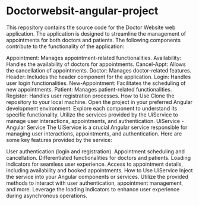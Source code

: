 # Doctorwebsit-angular-project
This repository contains the source code for the Doctor Website web application. The application is designed to streamline the management of appointments for both doctors and patients. The following components contribute to the functionality of the application:

Appointment: Manages appointment-related functionalities.
Availability: Handles the availability of doctors for appointments.
Cancel-Appt: Allows the cancellation of appointments.
Doctor: Manages doctor-related features.
Header: Includes the header component for the application.
Login: Handles user login functionalities.
New-Appointment: Facilitates the scheduling of new appointments.
Patient: Manages patient-related functionalities.
Register: Handles user registration processes.
How to Use
Clone the repository to your local machine.
Open the project in your preferred Angular development environment.
Explore each component to understand its specific functionality.
Utilize the services provided by the UiService to manage user interactions, appointments, and authentication.
UiService - Angular Service
The UiService is a crucial Angular service responsible for managing user interactions, appointments, and authentication. Here are some key features provided by the service:

User authentication (login and registration).
Appointment scheduling and cancellation.
Differentiated functionalities for doctors and patients.
Loading indicators for seamless user experience.
Access to appointment details, including availability and booked appointments.
How to Use UiService
Inject the service into your Angular components or services.
Utilize the provided methods to interact with user authentication, appointment management, and more.
Leverage the loading indicators to enhance user experience during asynchronous operations.
